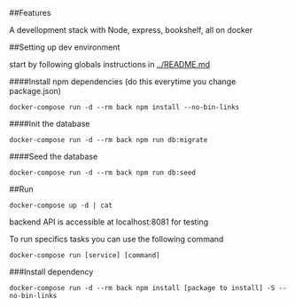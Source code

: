 ##Features

A devellopment stack with Node, express, bookshelf, all on docker

##Setting up dev environment

start by following globals instructions in [../README.md](../README.md)

####Install npm dependencies (do this everytime you change package.json)

`docker-compose run -d --rm back npm install --no-bin-links`

####Init the database

`docker-compose run -d --rm back npm run db:migrate`
    
####Seed the database

`docker-compose run -d --rm back npm run db:seed`

##Run

`docker-compose up -d | cat`

backend API is accessible at localhost:8081 for testing

To run specifics tasks you can use the following command

`docker-compose run [service] [command]`

###Install dependency

`docker-compose run -d --rm back npm install [package to install] -S --no-bin-links`


